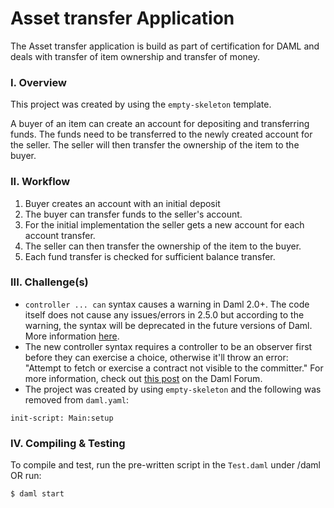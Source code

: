 # Asset transfer Application
The Asset transfer application is build as part of certification for DAML and deals with transfer of item ownership and transfer of money.

### I. Overview 
This project was created by using the `empty-skeleton` template. 

A buyer of an item can create an account for depositing and transferring funds. The funds need to be transferred to the newly created account for the seller. The seller will then transfer the ownership of the item to the buyer.


### II. Workflow
  1. Buyer creates an account with an initial deposit     
  2. The buyer can transfer funds to the seller's account.
  3. For the initial implementation the seller gets a new account for each account transfer.
  4. The seller can then transfer the ownership of the item to the buyer.
  5. Each fund transfer is checked for sufficient balance transfer.
### III. Challenge(s)
* `controller ... can` syntax causes a warning in Daml 2.0+. The code itself does not cause any issues/errors in 2.5.0 but according to the warning, the syntax will be deprecated in the future versions of Daml. More information [here](https://docs.daml.com/daml/reference/choices.html#daml-ref-controller-can-deprecation).
* The new controller syntax requires a controller to be an observer first before they can exercise a choice, otherwise it'll throw an error: "Attempt to fetch or exercise a contract not visible to the committer." For more information, check out [this post](https://discuss.daml.com/t/error-attempt-to-fetch-or-exercise-a-contract-not-visible-to-the-committer/1304/1) on the Daml Forum.
* The project was created by using `empty-skeleton` and the following was removed from `daml.yaml`:
```
init-script: Main:setup
```


### IV. Compiling & Testing
To compile and test, run the pre-written script in the `Test.daml` under /daml OR run:
```
$ daml start  
```
